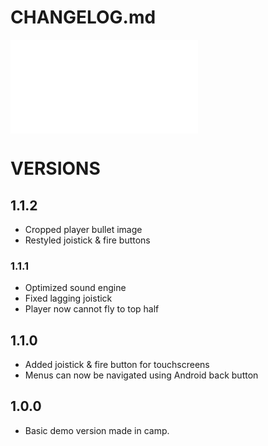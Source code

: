 # **CHANGELOG.md**

![< back](./README.md)


# VERSIONS

## 1.1.2

- Cropped player bullet image
- Restyled joistick & fire buttons

### 1.1.1

- Optimized sound engine
- Fixed lagging joistick
- Player now cannot fly to top half

## 1.1.0

- Added joistick & fire button for touchscreens
- Menus can now be navigated using Android back button

## 1.0.0

- Basic demo version made in camp.
